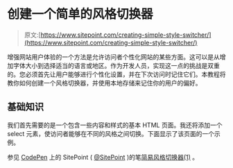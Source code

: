 # 创建一个简单的风格切换器

> 原文:[https://www.sitepoint.com/creating-simple-style-switcher/](https://www.sitepoint.com/creating-simple-style-switcher/)

增强网站用户体验的一个方法是允许访问者个性化网站的某些方面。这可以是从增加字体大小到选择适当的语言或地区。作为开发人员，实现这一点的挑战是双重的。您必须首先让用户能够进行个性化设置，并在下次访问时记住它们。本教程将教你如何创建一个风格切换器，并使用本地存储来记住你的用户的偏好。

## 基础知识

我们首先需要的是一个包含一些内容和样式的基本 HTML 页面。我还将添加一个 select 元素，使访问者能够在不同的风格之间切换。下面显示了该页面的一个示例。

参见 [CodePen](http://codepen.io) 上的 SitePoint ( [@SitePoint](http://codepen.io/SitePoint) )的笔[简易风格切换器(1)](http://codepen.io/SitePoint/pen/OydNpR/) 。